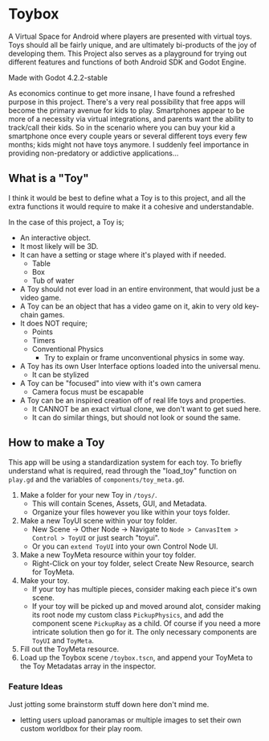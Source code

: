 # Toybox
A Virtual Space for Android where players are presented with virtual toys. Toys should all be fairly unique, and are ultimately bi-products of the joy of developing them. This Project also serves as a playground for trying out different features and functions of both Android SDK and Godot Engine.

Made with Godot 4.2.2-stable

As economics continue to get more insane, I have found a refreshed purpose in this project. There's a very real possibility that free apps will become the primary avenue for kids to play. Smartphones appear to be more of a necessity via virtual integrations, and parents want the ability to track/call their kids. So in the scenario where you can buy your kid a smartphone once every couple years or several different toys every few months; kids might not have toys anymore. I suddenly feel importance in providing non-predatory or addictive applications... 

## What is a "Toy"
I think it would be best to define what a Toy is to this project, and all the extra functions it would require to make it a cohesive and understandable.

In the case of this project, a Toy is; 
 - An interactive object. 
 - It most likely will be 3D. 
 - It can have a setting or stage where it's played with if needed. 
   - Table 
   - Box
   - Tub of water 
 - A Toy should not ever load in an entire environment, that would just be a video game. 
 - A Toy can be an object that has a video game on it, akin to very old key-chain games.
 - It does NOT require;
   - Points
   - Timers
   - Conventional Physics
	 - Try to explain or frame unconventional physics in some way.
 - A Toy has its own User Interface options loaded into the universal menu.
   - It can be stylized
 - A Toy can be "focused" into view with it's own camera
   - Camera focus must be escapable
 - A Toy can be an inspired creation off of real life toys and properties.
   - It CANNOT be an exact virtual clone, we don't want to get sued here.
   - It can do similar things, but should not look or sound the same.
 
## How to make a Toy
This app will be using a standardization system for each toy. To briefly understand what is required, read through the "load_toy" function on `play.gd` and the variables of `components/toy_meta.gd`.

 1. Make a folder for your new Toy in `/toys/`.
	- This will contain Scenes, Assets, GUI, and Metadata.
	- Organize your files however you like within your toys folder.
 2. Make a new ToyUI scene within your toy folder.
	- New Scene -> Other Node -> Navigate to `Node > CanvasItem > Control > ToyUI` or just search "toyui".
	- Or you can `extend ToyUI` into your own Control Node UI.
 3. Make a new ToyMeta resource within your toy folder.
	- Right-Click on your toy folder, select Create New Resource, search for ToyMeta.
 4. Make your toy.
	- If your toy has multiple pieces, consider making each piece it's own scene.
	- If your toy will be picked up and moved around alot, consider making its root node my custom class `PickupPhysics`, and add the component scene `PickupRay` as a child. Of course if you need a more intricate solution then go for it. The only necessary components are `ToyUI` and `ToyMeta`.
 5. Fill out the ToyMeta resource.
 6. Load up the Toybox scene `/toybox.tscn`, and append your ToyMeta to the Toy Metadatas array in the inspector.


 ### Feature Ideas
 
 Just jotting some brainstorm stuff down here don't mind me.
 
  - letting users upload panoramas or multiple images to set their own custom worldbox for their play room.

